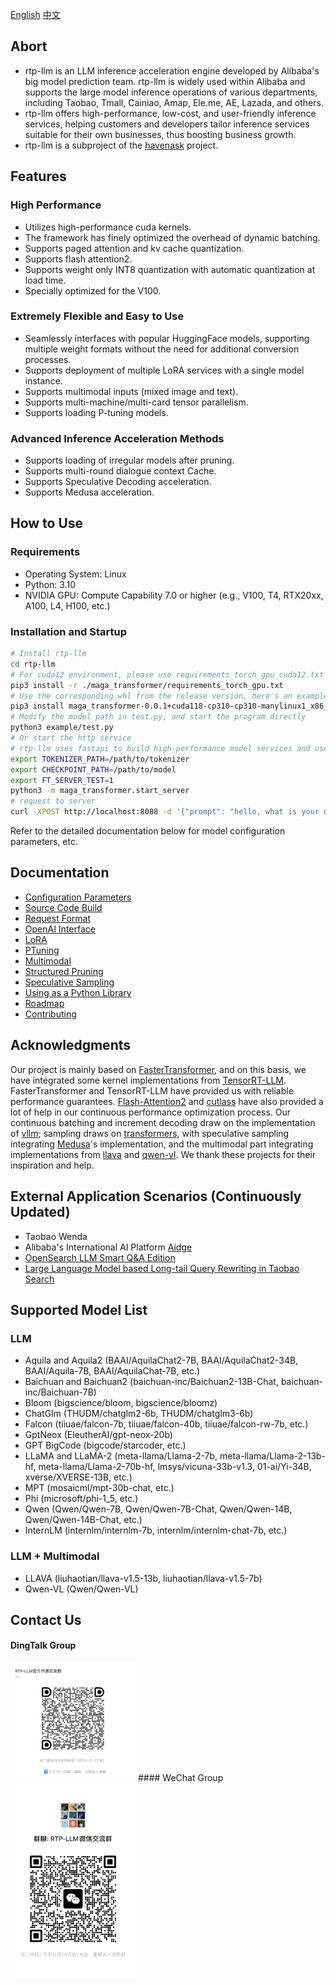 [English](README.md) [中文](README_cn.md)

## Abort
* rtp-llm is an LLM inference acceleration engine developed by Alibaba's big model prediction team. rtp-llm is widely used within Alibaba and supports the large model inference operations of various departments, including Taobao, Tmall, Cainiao, Amap, Ele.me, AE, Lazada, and others.
* rtp-llm offers high-performance, low-cost, and user-friendly inference services, helping customers and developers tailor inference services suitable for their own businesses, thus boosting business growth.
* rtp-llm is a subproject of the [havenask](https://github.com/alibaba/havenask) project.
## Features
### High Performance
* Utilizes high-performance cuda kernels.
* The framework has finely optimized the overhead of dynamic batching.
* Supports paged attention and kv cache quantization.
* Supports flash attention2.
* Supports weight only INT8 quantization with automatic quantization at load time.
* Specially optimized for the V100.
### Extremely Flexible and Easy to Use
* Seamlessly interfaces with popular HuggingFace models, supporting multiple weight formats without the need for additional conversion processes.
* Supports deployment of multiple LoRA services with a single model instance.
* Supports multimodal inputs (mixed image and text).
* Supports multi-machine/multi-card tensor parallelism.
* Supports loading P-tuning models.
### Advanced Inference Acceleration Methods
* Supports loading of irregular models after pruning.
* Supports multi-round dialogue context Cache.
* Supports Speculative Decoding acceleration.
* Supports Medusa acceleration.
## How to Use
### Requirements
* Operating System: Linux
* Python: 3.10
* NVIDIA GPU: Compute Capability 7.0 or higher (e.g., V100, T4, RTX20xx, A100, L4, H100, etc.)
### Installation and Startup
```bash
# Install rtp-llm
cd rtp-llm
# For cuda12 environment, please use requirements_torch_gpu_cuda12.txt
pip3 install -r ./maga_transformer/requirements_torch_gpu.txt
# Use the corresponding whl from the release version, here's an example for the cuda11 version 0.1.0, for the cuda12 whl package please check the release page.
pip3 install maga_transformer-0.0.1+cuda118-cp310-cp310-manylinux1_x86_64.whl
# Modify the model path in test.py, and start the program directly
python3 example/test.py
# Or start the http service
# rtp-llm uses fastapi to build high-performance model services and uses asynchronous programming to minimize CPU thread pressure interference with efficient GPU operation
export TOKENIZER_PATH=/path/to/tokenizer
export CHECKPOINT_PATH=/path/to/model
export FT_SERVER_TEST=1
python3 -m maga_transformer.start_server
# request to server
curl -XPOST http://localhost:8088 -d '{"prompt": "hello, what is your name", "generate_config": {"max_new_tokens": 1000}}'
```
Refer to the detailed documentation below for model configuration parameters, etc.
## Documentation
* [Configuration Parameters](docs/Config.md)
* [Source Code Build](docs/Build.md)
* [Request Format](docs/Request.md)
* [OpenAI Interface](docs/OpenAI-Tutorial.md)
* [LoRA](docs/LoRA-Tutorial.md)
* [PTuning](docs/PTuning-Tutorial.md)
* [Multimodal](docs/Multimodal-Tutorial.md)
* [Structured Pruning](docs/Sparse-Tutorial.md)
* [Speculative Sampling](docs/SpeculativeDecoding-Tutorial.md)
* [Using as a Python Library](docs/HF.md)
* [Roadmap](docs/Roadmap.md)
* [Contributing](docs/Contributing.md)
## Acknowledgments
Our project is mainly based on [FasterTransformer](https://github.com/NVIDIA/FasterTransformer), and on this basis, we have integrated some kernel implementations from [TensorRT-LLM](https://github.com/NVIDIA/TensorRT-LLM). FasterTransformer and TensorRT-LLM have provided us with reliable performance guarantees. [Flash-Attention2](https://github.com/Dao-AILab/flash-attention) and [cutlass](https://github.com/NVIDIA/cutlass) have also provided a lot of help in our continuous performance optimization process. Our continuous batching and increment decoding draw on the implementation of [vllm](https://github.com/vllm-project/vllm); sampling draws on [transformers](https://github.com/huggingface/transformers), with speculative sampling integrating [Medusa](https://github.com/FasterDecoding/Medusa)'s implementation, and the multimodal part integrating implementations from [llava](https://github.com/haotian-liu/LLaVA) and [qwen-vl](https://github.com/QwenLM/Qwen-VL). We thank these projects for their inspiration and help.
## External Application Scenarios (Continuously Updated)
* Taobao Wenda
* Alibaba's International AI Platform [Aidge](https://aidc-ai.com/)
* [OpenSearch LLM Smart Q&A Edition](https://www.aliyun.com/activity/bigdata/opensearch/llmsearch)
* [Large Language Model based Long-tail Query Rewriting in Taobao Search](https://arxiv.org/abs/2311.03758)
## Supported Model List
### LLM
* Aquila and Aquila2 (BAAI/AquilaChat2-7B, BAAI/AquilaChat2-34B, BAAI/Aquila-7B, BAAI/AquilaChat-7B, etc.)
* Baichuan and Baichuan2 (baichuan-inc/Baichuan2-13B-Chat, baichuan-inc/Baichuan-7B)
* Bloom (bigscience/bloom, bigscience/bloomz)
* ChatGlm (THUDM/chatglm2-6b, THUDM/chatglm3-6b)
* Falcon (tiiuae/falcon-7b, tiiuae/falcon-40b, tiiuae/falcon-rw-7b, etc.)
* GptNeox (EleutherAI/gpt-neox-20b)
* GPT BigCode (bigcode/starcoder, etc.)
* LLaMA and LLaMA-2 (meta-llama/Llama-2-7b, meta-llama/Llama-2-13b-hf, meta-llama/Llama-2-70b-hf, lmsys/vicuna-33b-v1.3, 01-ai/Yi-34B, xverse/XVERSE-13B, etc.)
* MPT (mosaicml/mpt-30b-chat, etc.)
* Phi (microsoft/phi-1_5, etc.)
* Qwen (Qwen/Qwen-7B, Qwen/Qwen-7B-Chat, Qwen/Qwen-14B, Qwen/Qwen-14B-Chat, etc.)
* InternLM (internlm/internlm-7b, internlm/internlm-chat-7b, etc.)
### LLM + Multimodal
* LLAVA (liuhaotian/llava-v1.5-13b, liuhaotian/llava-v1.5-7b)
* Qwen-VL (Qwen/Qwen-VL)
## Contact Us
#### DingTalk Group
<img src=picture/dingding.png width="200px">
#### WeChat Group
<img src=picture/weixin.JPG width="200px">